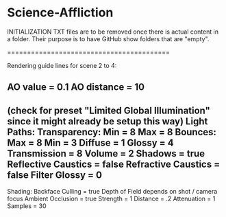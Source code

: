 # Science-Affliction

INITIALIZATION TXT files are to be removed once there is actual content in a folder.
Their purpose is to have GitHub show folders that are "empty".


=========================================

Rendering guide lines for scene 2 to 4:


AO value = 0.1
AO distance = 10
----------------
(check for preset "Limited Global Illumination" since it might already be setup this way) 
Light Paths:
	Transparency:
		Min = 8
		Max = 8
	Bounces:
		Max = 8
		Min = 3
	Diffuse = 1
	Glossy = 4
	Transmission = 8
	Volume = 2
	Shadows = true
	Reflective Caustics = false
	Refractive Caustics = false
	Filter Glossy = 0
----------------
Shading:
	Backface Culling = true
	Depth of Field depends on shot / camera focus
	Ambient Occlusion = true
		Strength = 1
		Distance = .2
		Attenuation = 1
		Samples = 30